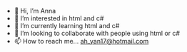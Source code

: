 - 👋 Hi, I’m Anna
- 👀 I’m interested in html and c#
- 🌱 I’m currently learning html and c#
- 💞️ I’m looking to collaborate with people using html or c#
- 📫 How to reach me... ah_yan17@hotmail.com 

<!---
AnnaLoo83/AnnaLoo83 is a ✨ special ✨ repository because its `README.md` (this file) appears on your GitHub profile.
You can click the Preview link to take a look at your changes.
--->
